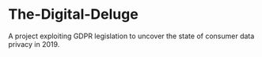 # The-Digital-Deluge
A project exploiting GDPR legislation to uncover the state of consumer data privacy in 2019.
